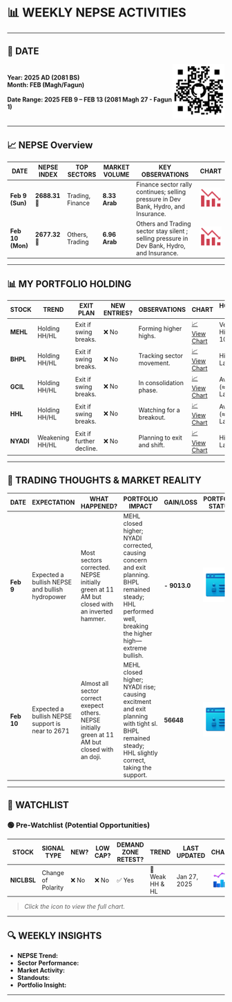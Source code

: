 # **📊 WEEKLY NEPSE ACTIVITIES**

---

## **📅 DATE**  
<div style="display: flex; justify-content: space-between; align-items: center; font-weight: bold;">
  <div>
    Year: 2025 AD (2081 BS)  <br>
    Month: FEB (Magh/Fagun)  <br><br>
    Date Range: 2025 FEB 9 – FEB 13 (2081 Magh 27 - Fagun 1)  <br>
  </div>
  <div>
    <img src="images/QR_WeeklyNEPSEActivity.png" alt="QR Code" width="125" />
  </div>
</div>

---

## **📈 NEPSE Overview**  

| **DATE**         | **NEPSE INDEX**   | **TOP SECTORS**   | **MARKET VOLUME** | **KEY OBSERVATIONS**                                  | **CHART** |
|------------------|------------------|-------------------|-------------------|-------------------------------------------------------|-----------|
| **Feb 9 (Sun)**  | **2688.31** 🔽    | Trading, Finance  | **8.33 Arab**     | Finance sector rally continues; selling pressure in Dev Bank, Hydro, and Insurance. | [![📉](images/downtrendicon.png)](images/NEPSE2025FEB09.png) |
| **Feb 10 (Mon)**  | **2677.32** 🔽    | Others, Trading | **6.96 Arab**     | Others and Trading sector stay silent ; selling pressure in Dev Bank, Hydro, and Insurance. | [![📉](images/downtrendicon.png)](images/NEPSE2025FEB10.png) |

---

## **📊 MY PORTFOLIO HOLDING**  

| **STOCK**  | **TREND**      | **EXIT PLAN**             | **NEW ENTRIES?** | **OBSERVATIONS**                | **CHART** | **HOLDING SIZE**                      |
|------------|---------------|---------------------------|------------------|---------------------------------|-----------|----------------------------------------|
| **MEHL**   | Holding HH/HL | Exit if swing breaks.     | ❌ No            | Forming higher highs.            | [📈 View Chart](https://nepsealpha.com/nepse-chart?symbol=MEHL) | Very High (> 10 Lakh)                   |
| **BHPL**   | Holding HH/HL | Exit if swing breaks.     | ❌ No            | Tracking sector movement.       | [📈 View Chart](https://nepsealpha.com/nepse-chart?symbol=BHPL) | High (> 2 Lakh)                        |
| **GCIL**   | Holding HH/HL | Exit if swing breaks.     | ❌ No            | In consolidation phase.         | [📈 View Chart](https://nepsealpha.com/nepse-chart?symbol=GCIL) | Average (≈ 1 Lakh)                      |
| **HHL**    | Holding HH/HL | Exit if swing breaks.     | ❌ No            | Watching for a breakout.        | [📈 View Chart](https://nepsealpha.com/nepse-chart?symbol=HHL) | Average (≈ 1 Lakh)                      |
| **NYADI**  | Weakening HH/HL | Exit if further decline.  | ❌ No            | Planning to exit and shift.     | [📈 View Chart](https://nepsealpha.com/nepse-chart?symbol=NYADI) | High (> 2 Lakh)                         |

---

## **💭 TRADING THOUGHTS & MARKET REALITY**

| **DATE**  | **EXPECTATION**                                | **WHAT HAPPENED?**                                   | **PORTFOLIO IMPACT**                                                  | **GAIN/LOSS** | **PORTFOLIO STATUS** | **NEPSE STATUS** |
|-----------|-----------------------------------------------|-----------------------------------------------------|----------------------------------------------------------------------|---------------|----------------------|------------------|
| **Feb 9** | Expected a bullish NEPSE and bullish hydropower | Most sectors corrected. NEPSE initially green at 11 AM but closed with an inverted hammer. | MEHL closed higher; NYADI corrected, causing concern and exit planning. BHPL remained steady; HHL performed well, breaking the higher high—extreme bullish. | **- 9013.0**   | [![📊](images/portfolioicon.png)](images/PORTFOLIO2025FEB09.png) | **Red**        |
| **Feb 10** | Expected a bullish NEPSE support is near to 2671 | Almost all sector correct exepect others. NEPSE initially green at 11 AM but closed with an doji. | MEHL closed higher; NYADI rise; causing excitment and exit planning with tight sl. BHPL remained steady; HHL slightly correct, taking the support. | **56648**   | [![📊](images/portfolioicon.png)](images/PORTFOLIO2025FEB10.png) | **Red**        |

---

## **📌 WATCHLIST**

### **🟢 Pre-Watchlist (Potential Opportunities)**

| **STOCK**   | **SIGNAL TYPE**       | **NEW?** | **LOW CAP?** | **DEMAND ZONE RETEST?** | **TREND**      | **LAST UPDATED** | **CHART**  |
|-------------|-----------------------|----------|--------------|-------------------------|----------------|------------------|------------|
| **NICLBSL** | Change of Polarity    | ❌ No    | ❌ No        | ✅ Yes                  | 🔸 Weak HH & HL | Jan 27, 2025     | [![😎](images/watchlisticon.png)](images/niclbsl%20watchlist.png) |

> *Click the icon to view the full chart.*

---

## **🔍 WEEKLY INSIGHTS**

- **NEPSE Trend:**
- **Sector Performance:**
- **Market Activity:**
- **Standouts:**
- **Portfolio Insight:**

---


